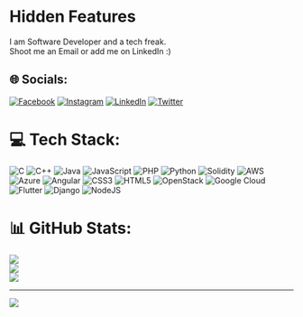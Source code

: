 # Hidden Features
I am Software Developer and a tech freak.<br> Shoot me an Email or add me on LinkedIn :)


## 🌐 Socials:
[![Facebook](https://img.shields.io/badge/Facebook-%231877F2.svg?logo=Facebook&logoColor=white)](https://www.facebook.com/mika.deer.7/) [![Instagram](https://img.shields.io/badge/Instagram-%23E4405F.svg?logo=Instagram&logoColor=white)](https://instagram.com/sandeep231201) [![LinkedIn](https://img.shields.io/badge/LinkedIn-%230077B5.svg?logo=linkedin&logoColor=white)]([https://linkedin.com/in/Sandeep231201](https://www.linkedin.com/in/sandeep-das-766654228/)) [![Twitter](https://img.shields.io/badge/Twitter-%231DA1F2.svg?logo=Twitter&logoColor=white)](https://twitter.com/Sandeep231201) 

# 💻 Tech Stack:
![C](https://img.shields.io/badge/c-%2300599C.svg?style=for-the-badge&logo=c&logoColor=white) ![C++](https://img.shields.io/badge/c++-%2300599C.svg?style=for-the-badge&logo=c%2B%2B&logoColor=white) ![Java](https://img.shields.io/badge/java-%23ED8B00.svg?style=for-the-badge&logo=java&logoColor=white) ![JavaScript](https://img.shields.io/badge/javascript-%23323330.svg?style=for-the-badge&logo=javascript&logoColor=%23F7DF1E) ![PHP](https://img.shields.io/badge/php-%23777BB4.svg?style=for-the-badge&logo=php&logoColor=white) ![Python](https://img.shields.io/badge/python-3670A0?style=for-the-badge&logo=python&logoColor=ffdd54) ![Solidity](https://img.shields.io/badge/Solidity-%23363636.svg?style=for-the-badge&logo=solidity&logoColor=white) ![AWS](https://img.shields.io/badge/AWS-%23FF9900.svg?style=for-the-badge&logo=amazon-aws&logoColor=white) ![Azure](https://img.shields.io/badge/azure-%230072C6.svg?style=for-the-badge&logo=azure-devops&logoColor=white) ![Angular](https://img.shields.io/badge/angular-%23DD0031.svg?style=for-the-badge&logo=angular&logoColor=white) ![CSS3](https://img.shields.io/badge/css3-%231572B6.svg?style=for-the-badge&logo=css3&logoColor=white) ![HTML5](https://img.shields.io/badge/html5-%23E34F26.svg?style=for-the-badge&logo=html5&logoColor=white) ![OpenStack](https://img.shields.io/badge/Openstack-%23f01742.svg?style=for-the-badge&logo=openstack&logoColor=white) ![Google Cloud](https://img.shields.io/badge/Google%20Cloud-%234285F4.svg?style=for-the-badge&logo=google-cloud&logoColor=white) ![Flutter](https://img.shields.io/badge/Flutter-%2302569B.svg?style=for-the-badge&logo=Flutter&logoColor=white) ![Django](https://img.shields.io/badge/django-%23092E20.svg?style=for-the-badge&logo=django&logoColor=white) ![NodeJS](https://img.shields.io/badge/node.js-6DA55F?style=for-the-badge&logo=node.js&logoColor=white)
# 📊 GitHub Stats:
![](https://github-readme-stats.vercel.app/api?username=sandeep231201&theme=dark&hide_border=false&include_all_commits=false&count_private=false)<br/>
![](https://github-readme-streak-stats.herokuapp.com/?user=sandeep231201&theme=dark&hide_border=false)<br/>
![](https://github-readme-stats.vercel.app/api/top-langs/?username=sandeep231201&theme=dark&hide_border=false&include_all_commits=false&count_private=false&layout=compact)



---
[![](https://visitcount.itsvg.in/api?id=sandeep231201&icon=7&color=12)](https://visitcount.itsvg.in)

<!-- Proudly created with GPRM ( https://gprm.itsvg.in ) -->
